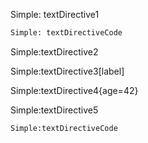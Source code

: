 Simple: textDirective1

```sh
Simple: textDirectiveCode
```

Simple:textDirective2

Simple:textDirective3[label]

Simple:textDirective4{age=42}

Simple:textDirective5

```sh
Simple:textDirectiveCode
```

